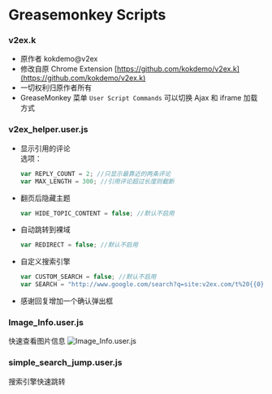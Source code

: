 
Greasemonkey Scripts
===============================
### v2ex.k
- 原作者 kokdemo@v2ex
- 修改自原 Chrome Extension [https://github.com/kokdemo/v2ex.k](https://github.com/kokdemo/v2ex.k)
- 一切权利归原作者所有
- GreaseMonkey 菜单 ```User Script Commands``` 可以切换 Ajax 和 iframe 加载方式

### v2ex_helper.user.js
- 显示引用的评论<br/>
  选项：

  ```javascript
  var REPLY_COUNT = 2; //只显示最靠近的两条评论
  var MAX_LENGTH = 300; //引用评论超过长度则截断
  ```
- 翻页后隐藏主题<br/>

  ```javascript
  var HIDE_TOPIC_CONTENT = false; //默认不启用
  ```
- 自动跳转到裸域<br/>

  ```javascript
  var REDIRECT = false; //默认不启用
  ```
- 自定义搜索引擎<br/>

  ```javascript
  var CUSTOM_SEARCH = false; //默认不启用
  var SEARCH = "http://www.google.com/search?q=site:v2ex.com/t%20{{0}}"; //修改搜索引擎，关键字用{{0}}替换

  ```
- 感谢回复增加一个确认弹出框<br/>

### Image_Info.user.js
快速查看图片信息
![Image_Info.user.js](http://ww2.sinaimg.cn/large/3e69b0ccgw1eoh0xsws5sj20l90a83z5.jpg)

### simple_search_jump.user.js
搜索引擎快速跳转

